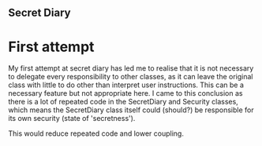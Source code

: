 ## Secret Diary

# First attempt

My first attempt at secret diary has led me to realise that it is not necessary to delegate every responsibility to other classes, as it can leave the original class with little to do other than interpret user instructions. This can be a necessary feature but not appropriate here. I came to this conclusion as there is a lot of repeated code in the SecretDiary and Security classes, which means the SecretDiary class itself could (should?) be responsible for its own security (state of 'secretness').

This would reduce repeated code and lower coupling.
